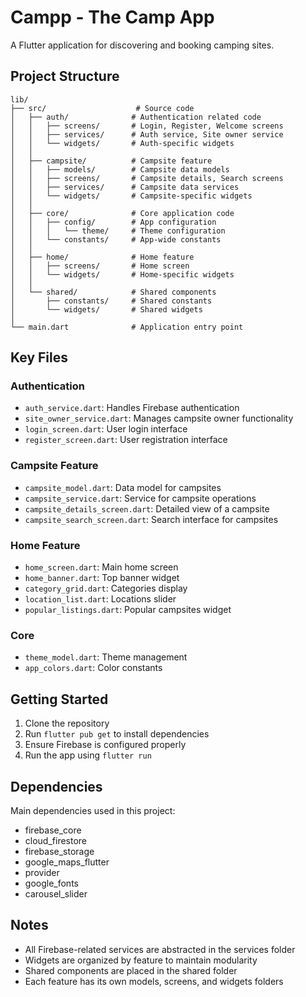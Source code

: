 # Campp - The Camp App

A Flutter application for discovering and booking camping sites.

## Project Structure

```
lib/
├── src/                    # Source code
│   ├── auth/              # Authentication related code
│   │   ├── screens/       # Login, Register, Welcome screens
│   │   ├── services/      # Auth service, Site owner service
│   │   └── widgets/       # Auth-specific widgets
│   │
│   ├── campsite/          # Campsite feature
│   │   ├── models/        # Campsite data models
│   │   ├── screens/       # Campsite details, Search screens
│   │   ├── services/      # Campsite data services
│   │   └── widgets/       # Campsite-specific widgets
│   │
│   ├── core/              # Core application code
│   │   ├── config/        # App configuration
│   │   │   └── theme/     # Theme configuration
│   │   └── constants/     # App-wide constants
│   │
│   ├── home/              # Home feature
│   │   ├── screens/       # Home screen
│   │   └── widgets/       # Home-specific widgets
│   │
│   └── shared/            # Shared components
│       ├── constants/     # Shared constants
│       └── widgets/       # Shared widgets
│
└── main.dart              # Application entry point
```

## Key Files

### Authentication
- `auth_service.dart`: Handles Firebase authentication
- `site_owner_service.dart`: Manages campsite owner functionality
- `login_screen.dart`: User login interface
- `register_screen.dart`: User registration interface

### Campsite Feature
- `campsite_model.dart`: Data model for campsites
- `campsite_service.dart`: Service for campsite operations
- `campsite_details_screen.dart`: Detailed view of a campsite
- `campsite_search_screen.dart`: Search interface for campsites

### Home Feature
- `home_screen.dart`: Main home screen
- `home_banner.dart`: Top banner widget
- `category_grid.dart`: Categories display
- `location_list.dart`: Locations slider
- `popular_listings.dart`: Popular campsites widget

### Core
- `theme_model.dart`: Theme management
- `app_colors.dart`: Color constants

## Getting Started

1. Clone the repository
2. Run `flutter pub get` to install dependencies
3. Ensure Firebase is configured properly
4. Run the app using `flutter run`

## Dependencies

Main dependencies used in this project:
- firebase_core
- cloud_firestore
- firebase_storage
- google_maps_flutter
- provider
- google_fonts
- carousel_slider

## Notes

- All Firebase-related services are abstracted in the services folder
- Widgets are organized by feature to maintain modularity
- Shared components are placed in the shared folder
- Each feature has its own models, screens, and widgets folders